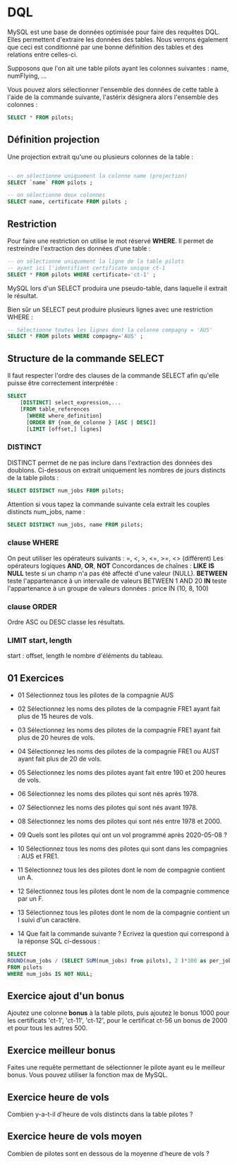 # DQL

MySQL est une base de données optimisée pour faire des requêtes DQL. Elles permettent d'extraire les données des tables. Nous verrons également que ceci est conditionné par une bonne définition des tables et des relations entre celles-ci.

Supposons que l'on ait une table pilots ayant les colonnes suivantes : name, numFlying, ...

Vous pouvez alors sélectionner l'ensemble des données de cette table à l'aide de la commande suivante, l'astérix désignera alors l'ensemble des colonnes :

```sql
SELECT * FROM pilots;
```

## Définition projection

Une projection extrait qu'une ou plusieurs colonnes de la table :

```sql

-- on sélectionne uniquement la colonne name (projection)
SELECT `name` FROM pilots ;

-- on sélectionne deux colonnes
SELECT name, certificate FROM pilots ;

```

## Restriction

Pour faire une restriction on utilise le mot réservé **WHERE**. Il permet de restreindre l'extraction des données d'une table :

```sql
-- on sélectionne uniquement la ligne de la table pilots
-- ayant ici l'identifiant certificate unique ct-1
SELECT * FROM pilots WHERE certificate='ct-1' ;
```

MySQL lors d'un SELECT produira une pseudo-table, dans laquelle il extrait le résultat.

Bien sûr un SELECT peut produire plusieurs lignes avec une restriction WHERE :

```sql
-- Sélectionne toutes les lignes dont la colonne compagny = 'AUS'
SELECT * FROM pilots WHERE compagny='AUS' ;
```

## Structure de la commande SELECT

Il faut respecter l'ordre des clauses de la commande SELECT afin qu'elle puisse être correctement interprétée :

```sql
SELECT
    [DISTINCT] select_expression,...
    [FROM table_references
      [WHERE where_definition]
      [ORDER BY {nom_de_colonne } [ASC | DESC]]
      [LIMIT [offset,] lignes]
```

### DISTINCT

DISTINCT permet de ne pas inclure dans l'extraction des données des doublons. Ci-dessous on extrait uniquement les nombres de jours distincts de la table pilots :

```sql
SELECT DISTINCT num_jobs FROM pilots;
```

Attention si vous tapez la commande suivante cela extrait les couples distincts num_jobs, name :

```sql
SELECT DISTINCT num_jobs, name FROM pilots;
```

### clause WHERE

On peut utiliser les opérateurs suivants :
=, <, >, <=, >=, <> (différent)
Les opérateurs logiques **AND**, **OR**, **NOT**
Concordances de chaînes : **LIKE**
**IS NULL** teste si un champ n'a pas été affecté d'une valeur (NULL).
**BETWEEN** teste l'appartenance à un intervalle de valeurs BETWEEN 1 AND 20
**IN** teste l'appartenance à un groupe de valeurs données : price IN (10, 8, 100)

### clause ORDER

Ordre ASC ou DESC classe les résultats.

### LIMIT start, length

start : offset,  length le nombre d'éléments du tableau.

## 01 Exercices

- 01 Sélectionnez tous les pilotes de la compagnie AUS

- 02 Sélectionnez les noms des pilotes de la compagnie FRE1 ayant fait plus de 15 heures de vols.

- 03 Sélectionnez les noms des pilotes de la compagnie FRE1 ayant fait plus de 20 heures de vols.

- 04 Sélectionnez les noms des pilotes de la compagnie FRE1 ou AUST ayant fait plus de 20 de vols.

- 05 Sélectionnez les noms des pilotes ayant fait entre 190 et 200 heures de vols.

- 06 Sélectionnez les noms des pilotes qui sont nés après 1978.

- 07 Sélectionnez les noms des pilotes qui sont nés avant 1978.

- 08 Sélectionnez les noms des pilotes qui sont nés entre 1978 et 2000.

- 09 Quels sont les pilotes qui ont un vol programmé après 2020-05-08 ?

- 10 Sélectionnez tous les noms des pilotes qui sont dans les compagnies : AUS et FRE1.

- 11 Sélectionnez tous les des pilotes dont le nom de compagnie contient un A.

- 12 Sélectionnez tous les pilotes dont le nom de la compagnie commence par un F.

- 13 Sélectionnez tous les pilotes dont le nom de la compagnie contient un I suivi d'un caractère.

- 14 Que fait la commande suivante ? Ecrivez la question qui correspond à la réponse SQL ci-dessous :

```sql
SELECT 
ROUND(num_jobs / (SELECT SUM(num_jobs) from pilots), 2 )*100 as per_job 
FROM pilots 
WHERE num_jobs IS NOT NULL;
```

## Exercice ajout d'un bonus

Ajoutez une colonne **bonus** à la table pilots, puis ajoutez le bonus 1000 pour les certificats 'ct-1', 'ct-11', 'ct-12', pour le certificat ct-56 un bonus de 2000 et pour tous les autres 500.

## Exercice meilleur bonus

Faites une requête permettant de sélectionner le pilote ayant eu le meilleur bonus. Vous pouvez utiliser la fonction max de MySQL.

## Exercice heure de vols

Combien y-a-t-il d'heure de vols distincts dans la table pilotes ?

## Exercice heure de vols moyen

Combien de pilotes sont en dessous de la moyenne d'heure de vols ?

